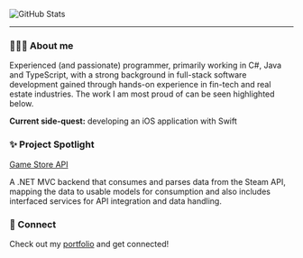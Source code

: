 ![GitHub Stats](https://github-readme-stats.vercel.app/api?username=chadrakdev&count_private=true&show_icons=true&theme=onedark&custom_title=Chadrak's&nbsp;GitHub&nbsp;Profile&bg_color=0d1117&icon_color=61DAFB&text_color=ffffff&title_color=ffffff)
<!--
Deploy personal Vercel instance to host stats (eventually) to avoid spontaneous downtime
https://github.com/anuraghazra/github-readme-stats#deploy-on-your-own-vercel-instance
-->
<hr />

### 👨🏾‍💻 About me
Experienced (and passionate) programmer, primarily working in C#, Java and TypeScript, with a strong background in full-stack software development gained through hands-on experience in fin-tech and real estate industries. The work I am most proud of can be seen highlighted below.

<b>Current side-quest:</b> developing an iOS application with Swift

### ✨ Project Spotlight
[Game Store API](https://github.com/chadrakh/game-store-api)

A .NET MVC backend that consumes and parses data from the Steam API, mapping the data to usable models for consumption and also includes interfaced services for API integration and data handling.

### 👋 Connect

Check out my [portfolio](https://chadrak.dev) and get connected!
